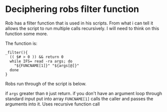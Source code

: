 # Deciphering robs filter function

Rob has a filter function that is used in his scripts. 
From what i can tell it allows the script to run multiple calls
recursively. I will need to think on this function some more.


The function is:

```
_filter(){
  (( $# > 0 )) && return 0
  while IFS= read -ra args; do
    "${FUNCNAME[1]}" "${args[@]}"
  done
}
```
Robs run through of the script is below.

if `args` greater than `0` just return. if you don't have an argument loop through standard input put into array 
`FUNCNAME[1]` calls the caller and passes the arguments into it. Uses recursive function call



